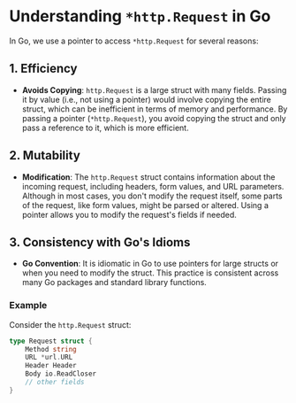 # Understanding `*http.Request` in Go

In Go, we use a pointer to access `*http.Request` for several reasons:

## 1. Efficiency
- **Avoids Copying**: `http.Request` is a large struct with many fields. Passing it by value (i.e., not using a pointer) would involve copying the entire struct, which can be inefficient in terms of memory and performance. By passing a pointer (`*http.Request`), you avoid copying the struct and only pass a reference to it, which is more efficient.

## 2. Mutability
- **Modification**: The `http.Request` struct contains information about the incoming request, including headers, form values, and URL parameters. Although in most cases, you don't modify the request itself, some parts of the request, like form values, might be parsed or altered. Using a pointer allows you to modify the request's fields if needed.

## 3. Consistency with Go's Idioms
- **Go Convention**: It is idiomatic in Go to use pointers for large structs or when you need to modify the struct. This practice is consistent across many Go packages and standard library functions.

### Example

Consider the `http.Request` struct:

```go
type Request struct {
    Method string
    URL *url.URL
    Header Header
    Body io.ReadCloser
    // other fields
}
